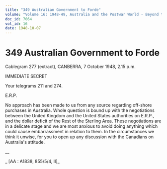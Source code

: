 ```yaml
---
title: "349 Australian Government to Forde"
volume: "Volume 16: 1948-49, Australia and the Postwar World - Beyond the Region"
doc_id: 7064
vol_id: 16
date: 1948-10-07
---
```


# 349 Australian Government to Forde

Cablegram 277 (extract), CANBERRA, 7 October 1948, 2.15 p.m.

IMMEDIATE SECRET

Your telegrams 211 and 274.

E.R.P.

No approach has been made to us from any source regarding off-shore purchases in Australia. Whole question is bound up with the negotiations between the United Kingdom and the United States authorities on E.R.P., and the dollar deficit of the Rest of the Sterling Area. These negotiations are in a delicate stage and we are most anxious to avoid doing anything which could cause embarrassment in relation to them. In the circumstances we think it unwise, for you to open up any discussion with the Canadians on Australia's attitude.

__

_ [AA : A1838, 855/5/4, II]_
